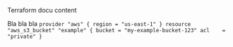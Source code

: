 Terraform docu content

Bla bla bla
`
provider "aws" { region = "us-east-1" }
resource "aws_s3_bucket" "example" {
  bucket = "my-example-bucket-123"
  acl    = "private"
}
`
